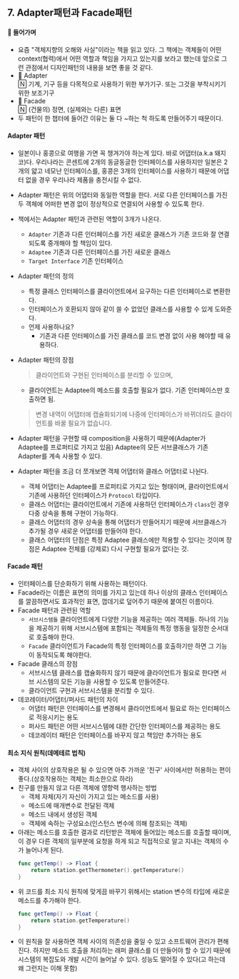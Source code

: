 ## 7. Adapter패턴과 Facade패턴
 
#### 👋 <b>들어가며</b>
- 요즘 "객체지향의 오해와 사실"이라는 책을 읽고 있다. 그 책에는 객체들이 어떤 context(협력)에서 어떤 역할과 책임을 가지고 있는지를 보라고 했는데 앞으로 그런 관점에서 디자인패턴의 내용을 보면 좋을 것 같다.
- 📒 Adapter    
🄽 기계, 기구 등을 다목적으로 사용하기 위한 부가기구. 또는 그것을 부착시키기 위한 보조기구
- 📒 Facade   
🄽 (건물의) 정면, (실제와는 다른) 표면
- 두 패턴이 한 챕터에 들어간 이유는 둘 다 ~하는 척 하도록 만들어주기 때문이다.

#### <b>Adapter 패턴</b>
- 일본이나 홍콩으로 여행을 가면 꼭 챙겨가야 하는게 있다. 바로 어댑터(a.k.a 돼지코)다. 우리나라는 콘센트에 2개의 동글동글한 인터페이스를 사용하지만 일본은 2개의 얇고 네모난 인터페이스를, 홍콩은 3개의 인터페이스를 사용하기 때문에 어댑터 없을 경우 우리나라 제품을 충전시킬 수 없다.
- Adapter 패턴은 위의 어댑터와 동일한 역할을 한다. 서로 다른 인터페이스를 가진 두 객체에 어떠한 변경 없이 정상적으로 연결되어 사용할 수 있도록 한다.
- 책에서는 Adapter 패턴과 관련된 역할이 3개가 나온다.
    - `Adapter` 기존과 다른 인터페이스를 가진 새로운 클래스가 기존 코드와 잘 연결되도록 중개해야 할 책임이 있다.
    - `Adaptee` 기존과 다른 인터페이스를 가진 새로운 클래스
    - `Target Interface` 기존 인터페이스

- Adapter 패턴의 정의
    - 특정 클래스 인터페이스를 클라이언트에서 요구하는 다른 인터페이스로 변환한다.
    - 인터페이스가 호환되지 않아 같이 쓸 수 없었던 클래스를 사용할 수 있게 도와준다.
    - 언제 사용하나요?
        - 기존과 다른 인터페이스를 가진 클래스를 코드 변경 없이 사용 해야할 때 유용하다.
- Adapter 패턴의 장점
    > 클라이언트와 구현된 인터페이스를 분리할 수 있으며, 
    - 클라이언트는 Adaptee의 메소드를 호출할 필요가 없다. 기존 인터페이스만 호출하면 됨.
    > 변경 내역이 어댑터에 캡슐화되기에 나중에 인터페이스가 바뀌더라도 클라이언트를 바꿀 필요가 없습니다.

- Adapter 패턴을 구현할 때 composition을 사용하기 때문에(Adapter가 Adaptee를 프로퍼티로 가지고 있음) Adaptee의 모든 서브클래스가 기존 Adapter를 계속 사용할 수 있다.

- Adapter 패턴을 조금 더 쪼개보면 객체 어댑터와 클래스 어댑터로 나뉜다.
    - 객체 어댑터는 Adaptee를 프로퍼티로 가지고 있는 형태이며, 클라이언트에서 기존에 사용하던 인터페이스가 `Protocol` 타입이다.
    - 클래스 어댑터는 클라이언트에서 기존에 사용하던 인터페이스가 `class`인 경우 다중 상속을 통해 구현이 가능하다.
    - 클래스 어댑터의 경우 상속을 통해 어댑터가 만들어지기 때문에 서브클래스가 추가될 경우 새로운 어댑터를 만들어야 한다.
    - 클래스 어댑터의 단점은 특정 Adaptee 클래스에만 적용할 수 있다는 것이며 장점은 Adaptee 전체를 (강제로) 다시 구현할 필요가 없다는 것.


#### <b>Facade 패턴</b>
- 인터페이스를 단순화하기 위해 사용하는 패턴이다.
- Facade라는 이름은 표면의 의미를 가지고 있는데 하나 이상의 클래스 인터페이스를 깔끔하면서도 효과적인 표면, 껍데기로 덮어주기 때문에 붙여진 이름이다.
- Facade 패턴과 관련된 역할
    - `서브시스템들` 클라이언트에게 다양한 기능을 제공하는 여러 객체들. 하나의 기능을 제공하기 위해 서브시스템에 포함되는 객체들의 특정 행동을 일정한 순서대로 호출해야 한다.
    - `Facade` 클라이언트가 Facade의 특정 인터페이스를 호출하기만 하면 그 기능이 동작되도록 해야한다.
- Facade 클래스의 장점
    - 서브시스템 클래스를 캡슐화하지 않기 때문에 클라이언트가 필요로 한다면 서브 시스템의 모든 기능을 사용할 수 있도록 만들어준다.
    - 클라이언트 구현과 서브시스템을 분리할 수 있다.
- 데코레이터/어댑터/퍼사드 패턴의 차이
    - 어댑터 패턴은 인터페이스를 변경해서 클라이언트에서 필요로 하는 인터페이스로 적응시키는 용도
    - 퍼사드 패턴은 어떤 서브시스템에 대한 간단한 인터페이스를 제공하는 용도
    - 데코레이터 패턴은 인터페이스를 바꾸지 않고 책임만 추가하는 용도

#### <b>최소 지식 원칙(데메테르 법칙)</b>
- 객체 사이의 상호작용은 될 수 있으면 아주 가까운 '친구' 사이에서만 허용하는 편이 좋다.(상호작용하는 객체는 최소한으로 하라)
- 친구를 만들지 않고 다른 객체에 영향력 행사하는 방법
    - 객체 자체(자기 자신이 가지고 있는 메소드를 사용)
    - 메소드에 매개변수로 전달된 객체
    - 메소드 내에서 생성된 객체
    - 객체에 속하는 구성요소(인스턴스 변수에 의해 참조되는 객체)
- 아래는 메소드를 호출한 결과로 리턴받은 객체에 들어있는 메소드를 호출할 때이며, 이 경우 다른 객체의 일부분에 요청을 하게 되고 직접적으로 알고 지내는 객체의 수가 늘어나게 된다.
    ```Swift
    func getTemp() -> Float {
        return station.getThermometer().getTemperature()
    }
    ```
- 위 코드를 최소 지식 원칙에 맞게끔 바꾸기 위해서는 station 변수의 타입에 새로운 메소드를 추가해야 한다.
    ```Swift
    func getTemp() -> Float {
        return station.getTemperature()
    }
    ```
- 이 원칙을 잘 사용하면 객체 사이의 의존성을 줄일 수 있고 소프트웨어 관리가 편해진다. 하지만 메소드 호출을 처리하는 래퍼 클래스를 더 만들어야 할 수 있기 때문에 시스템의 복잡도와 개발 시간이 늘어날 수 있다. 성능도 떨어질 수 있다(고 하는데 왜 그런지는 이해 못함)